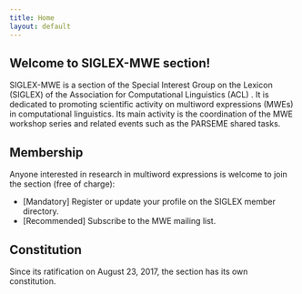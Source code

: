 ```yaml
---
title: Home
layout: default
---
```


## Welcome to SIGLEX-MWE section!

SIGLEX-MWE is a section of the Special Interest Group on the Lexicon (SIGLEX) of the Association for Computational Linguistics (ACL) . It is dedicated to promoting scientific activity on multiword expressions (MWEs) in computational linguistics. Its main activity is the coordination of the MWE workshop series and related events such as the PARSEME shared tasks. 

## Membership

Anyone interested in research in multiword expressions is welcome to join the section (free of charge):

  * [Mandatory] Register or update your profile on the SIGLEX member directory.
  * [Recommended] Subscribe to the MWE mailing list.
  
## Constitution

Since its ratification on August 23, 2017, the section has its own constitution.

